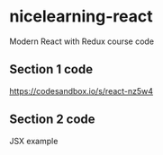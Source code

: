 # nicelearning-react
Modern React with Redux course code

## Section 1 code
https://codesandbox.io/s/react-nz5w4

## Section 2 code
JSX example
